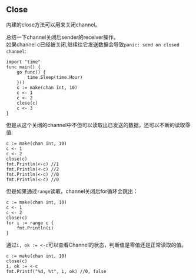 ## Close

内建的close方法可以用来关闭channel。

总结一下channel关闭后sender的receiver操作。  
如果channel c已经被关闭,继续往它发送数据会导致`panic: send on closed channel`:

```golang
import "time"
func main() {
    go func() {
        time.Sleep(time.Hour)
    }()
    c := make(chan int, 10)
    c <- 1
    c <- 2
    close(c)
    c <- 3
}
```

但是从这个关闭的channel中不但可以读取出已发送的数据，还可以不断的读取零值:

```golang
c := make(chan int, 10)
c <- 1
c <- 2
close(c)
fmt.Println(<-c) //1
fmt.Println(<-c) //2
fmt.Println(<-c) //0
fmt.Println(<-c) //0
```

但是如果通过`range`读取，channel关闭后for循环会跳出：

```golang
c := make(chan int, 10)
c <- 1
c <- 2
close(c)
for i := range c {
	fmt.Println(i)
}
```

通过`i, ok := <-c`可以查看Channel的状态，判断值是零值还是正常读取的值。

```golang
c := make(chan int, 10)
close(c)
i, ok := <-c
fmt.Printf("%d, %t", i, ok) //0, false
```



